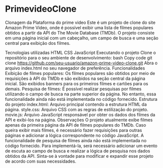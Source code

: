 # PrimevideoClone
Clonagem da Plataforma do prime video
Este é um projeto de clone do site Amazon Prime Video, onde é possível exibir uma lista de filmes populares obtidos a partir da API do The Movie Database (TMDb). O projeto consiste em uma página inicial com um cabeçalho, um campo de busca e uma seção central para exibição dos filmes.

Tecnologias utilizadas
HTML
CSS
JavaScript
Executando o projeto
Clone o repositório para o seu ambiente de desenvolvimento:
bash
Copy code
git clone https://github.com/seu-usuario/amazon-prime-video-clone.git
Abra o arquivo index.html no seu navegador de preferência.
Funcionalidades
Exibição de filmes populares: Os filmes populares são obtidos por meio de requisições à API do TMDb e são exibidos na seção central da página inicial. São exibidos banners para os primeiros filmes e cartões para os demais.
Pesquisa de filmes: É possível realizar pesquisas por filmes utilizando o campo de busca na parte superior da página. No entanto, essa funcionalidade ainda não está implementada no código fornecido.
Estrutura do projeto
index.html: Arquivo principal contendo a estrutura HTML da página.
style.css: Arquivo CSS com as regras de estilização do projeto.
movie.js: Arquivo JavaScript responsável por obter os dados dos filmes da API e exibi-los na página.
Observações
O projeto atualmente exibe filmes apenas da primeira página da API de filmes populares do TMDb. Caso queira exibir mais filmes, é necessário fazer requisições para outras páginas e adicionar a lógica correspondente no código JavaScript.
A funcionalidade de pesquisa de filmes ainda não está implementada no código fornecido. Para implementá-la, será necessário adicionar um evento de escuta ao campo de busca e realizar a lógica de pesquisa nos dados obtidos da API.
Sinta-se à vontade para modificar e expandir esse projeto de acordo com suas necessidades.
